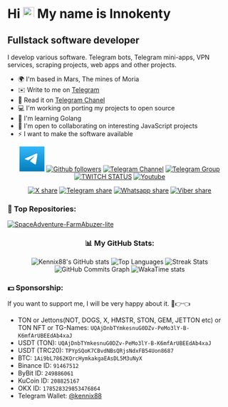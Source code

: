 # Hi <img src="https://media.giphy.com/media/hvRJCLFzcasrR4ia7z/giphy.gif" width="25px" height="25px"> My name is Innokenty
## Fullstack software developer

I develop various software. Telegram bots, Telegram mini-apps, VPN services, scraping projects, web apps and other projects.

* 🌍  I'm based in Mars, The mines of Moria
* ✉️  Write to me on  [Telegram](https://t.me/Kennix88)
* 🚀  Read it on [Telegram Chanel](https://t.me/KennixDev)
* 💻  I'm working on porting my projects to open source
* 🧠  I'm learning Golang
* 🤝  I'm open to collaborating on interesting JavaScript projects
* ⚡  I want to make the software available

<div align="center">

[![Telegram Channel](./assets/telegram.svg)](https://t.me/KennixDev)
[![Github followers](https://img.shields.io/github/followers/Kennix88?logo=github&style=for-the-badge&color=0891b2&labelColor=1c1917)](https://www.github.com/Kennix88)
[![Telegram Channel](https://img.shields.io/endpoint?style=for-the-badge&color=0891b2&labelColor=1c1917&url=https%3A%2F%2Ftg.sumanjay.workers.dev%2Fkennixdev&label=Channel)](https://t.me/KennixDev)
[![Telegram Group](https://img.shields.io/endpoint?label=Group&style=for-the-badge&color=0891b2&labelColor=1c1917&url=https%3A%2F%2Ftg.sumanjay.workers.dev%2FKennixDevGroup)](https://t.me/KennixDevGroup)
[![TWITCH STATUS](https://img.shields.io/twitch/status/kennix88?style=for-the-badge&color=0891b2&labelColor=1c1917&logo=twitch&logoColor=9146FF)](https://www.twitch.tv/kennix88)
[![Youtube](https://img.shields.io/youtube/channel/views/UC5h06O3iKZZTI1puc0T2fLA?label=Youtube&style=for-the-badge&color=0891b2&labelColor=1c1917&logo=youtube&logoColor=FF0000)](https://www.youtube.com/@KennixDev)

[![X share](https://img.shields.io/badge/share-blue?style=for-the-badge&color=0891b2&labelColor=1c1917&logo=x&logoColor=FFFFFF&label=X-twitter)](https://x.com/intent/tweet?text=Cool%20Open%20Source%20projects%20are%20here&url=https://www.github.com/Kennix88&hashtags=github,developer,opensource,scraping,free,code)
[![Telegram share](https://img.shields.io/badge/share-blue?style=for-the-badge&color=0891b2&labelColor=1c1917&logo=telegram&logoColor=26A5E4&label=Telegram)](https://t.me/share/url?text=Cool%20Open%20Source%20projects%20are%20here&url=https://www.github.com/Kennix88)
[![Whatsapp share](https://img.shields.io/badge/share-blue?style=for-the-badge&color=0891b2&labelColor=1c1917&logo=whatsapp&logoColor=25D366&label=Whatsapp)](whatsapp://send?text=Cool%20Open%20Source%20projects%20are%20here%20%20https://www.github.com/Kennix88)
[![Viber share](https://img.shields.io/badge/share-blue?style=for-the-badge&color=0891b2&labelColor=1c1917&logo=whatsapp&logoColor=7360F2&label=Viber)](viber://forward?text=Cool%20Open%20Source%20projects%20are%20here%20%20https://www.github.com/Kennix88)

</div>

### 📌 Top Repositories:

[![SpaceAdventure-FarmAbuzer-lite](https://github-readme-stats.vercel.app/api/pin/?username=Kennix88&repo=SpaceAdventure-FarmAbuzer-lite&title_color=0891b2&text_color=ffffff&icon_color=0891b2&bg_color=1c1917&hide_border=true&locale=en)](https://github.com/Kennix88/SpaceAdventure-FarmAbuzer-lite)


<div align="center">

### 📊 My GitHub Stats:
![Kennix88's GitHub stats](https://github-readme-stats.vercel.app/api?username=Kennix88&show_icons=true&hide=&count_private=true&title_color=0891b2&text_color=ffffff&icon_color=0891b2&bg_color=1c1917&hide_border=true&show_icons=true)
![Top Languages](https://github-readme-stats.vercel.app/api/top-langs/?username=Kennix88&layout=compact&langs_count=10&title_color=0891b2&text_color=ffffff&icon_color=0891b2&bg_color=1c1917&hide_border=true&locale=en&custom_title=Top%20%Languages)
![Streak Stats](https://github-readme-streak-stats.herokuapp.com/?user=Kennix88&stroke=ffffff&background=1c1917&ring=0891b2&fire=0891b2&currStreakNum=ffffff&currStreakLabel=0891b2&sideNums=ffffff&sideLabels=ffffff&dates=ffffff&hide_border=true)
![GitHub Commits Graph](https://github-readme-activity-graph.vercel.app/graph?username=Kennix88&bg_color=1c1917&color=ffffff&line=0891b2&point=ffffff&area_color=1c1917&area=true&hide_border=true&custom_title=GitHub%20Commits%20Graph)
![WakaTime stats](https://github-readme-stats.vercel.app/api/wakatime?username=@Kennix88&show_icons=true&layout=compact&hide=&count_private=true&title_color=0891b2&text_color=ffffff&icon_color=0891b2&bg_color=1c1917&hide_border=true&show_icons=true)

</div>

### 💵 Sponsorship:
If you want to support me, I will be very happy about it. 🥺👉👈

- TON or Jettons(NOT, DOGS, X, HMSTR, STON, GEM, JETTON etc) or TON NFT or TG-Names: `UQAjDnbTYmkesnuG0DZv-PeMo3lY-B-K6mfArUBEEdAb4xaJ`
- USDT (TON): `UQAjDnbTYmkesnuG0DZv-PeMo3lY-B-K6mfArUBEEdAb4xaJ`
- USDT (TRC20): `TPYpSQoK7CBvdNBsQRjsNdxFB54Uon8687`
- BTC: `1Ai9bL7862KQrcHymkakgaEAsDL5M3uNyX`
- Binance ID: `91467512`
- ByBit ID: `249886061`
- KuCoin ID: `208825167`
- OKX ID: `178528329853476864`
- Telegram Wallet: [@kennix88](https://t.me/Kennix88)
